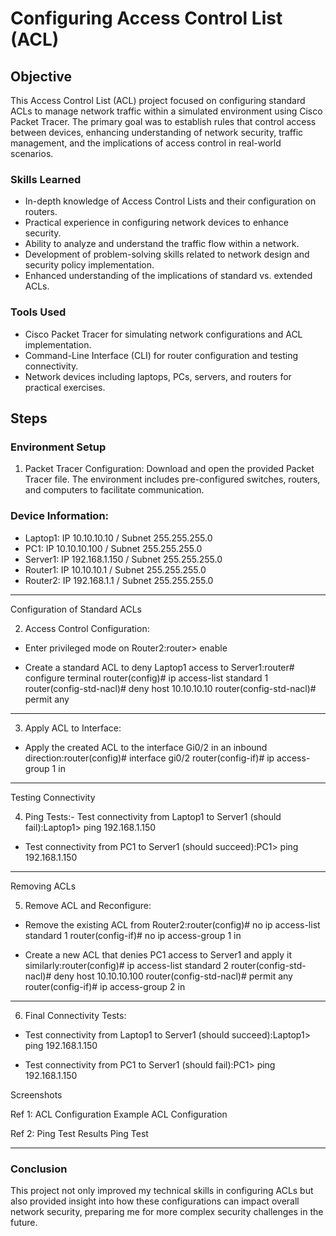 # Configuring Access Control List (ACL)

## Objective

This Access Control List (ACL) project focused on configuring standard ACLs to manage network traffic within a simulated environment using Cisco Packet Tracer. The primary goal was to establish rules that control access between devices, enhancing understanding of network security, traffic management, and the implications of access control in real-world scenarios.

### Skills Learned

- In-depth knowledge of Access Control Lists and their configuration on routers.
- Practical experience in configuring network devices to enhance security.
- Ability to analyze and understand the traffic flow within a network.
- Development of problem-solving skills related to network design and security policy implementation.
- Enhanced understanding of the implications of standard vs. extended ACLs.

### Tools Used

- Cisco Packet Tracer for simulating network configurations and ACL implementation.
- Command-Line Interface (CLI) for router configuration and testing connectivity.
- Network devices including laptops, PCs, servers, and routers for practical exercises.

## Steps

### Environment Setup

1. Packet Tracer Configuration: Download and open the provided Packet Tracer file. The environment includes pre-configured switches, routers, and computers to facilitate communication.

### Device Information:

- Laptop1: IP 10.10.10.10 / Subnet 255.255.255.0
- PC1: IP 10.10.10.100 / Subnet 255.255.255.0
- Server1: IP 192.168.1.150 / Subnet 255.255.255.0
- Router1: IP 10.10.10.1 / Subnet 255.255.255.0
- Router2: IP 192.168.1.1 / Subnet 255.255.255.0

--- 

Configuration of Standard ACLs

2. Access Control Configuration:

- Enter privileged mode on Router2:router> enable


- Create a standard ACL to deny Laptop1 access to Server1:router# configure terminal
router(config)# ip access-list standard 1
router(config-std-nacl)# deny host 10.10.10.10
router(config-std-nacl)# permit any

---

3. Apply ACL to Interface:

- Apply the created ACL to the interface Gi0/2 in an inbound direction:router(config)# interface gi0/2
router(config-if)# ip access-group 1 in

---

Testing Connectivity

4. Ping Tests:- Test connectivity from Laptop1 to Server1 (should fail):Laptop1> ping 192.168.1.150


- Test connectivity from PC1 to Server1 (should succeed):PC1> ping 192.168.1.150

---

Removing ACLs

5. Remove ACL and Reconfigure:

- Remove the existing ACL from Router2:router(config)# no ip access-list standard 1
router(config-if)# no ip access-group 1 in


- Create a new ACL that denies PC1 access to Server1 and apply it similarly:router(config)# ip access-list standard 2
router(config-std-nacl)# deny host 10.10.10.100
router(config-std-nacl)# permit any
router(config-if)# ip access-group 2 in

---

6. Final Connectivity Tests:

- Test connectivity from Laptop1 to Server1 (should succeed):Laptop1> ping 192.168.1.150


- Test connectivity from PC1 to Server1 (should fail):PC1> ping 192.168.1.150

Screenshots

Ref 1: ACL Configuration Example
ACL Configuration

Ref 2: Ping Test Results
Ping Test

---

### Conclusion

This project not only improved my technical skills in configuring ACLs but also provided insight into how these configurations can impact overall network security, preparing me for more complex security challenges in the future.
